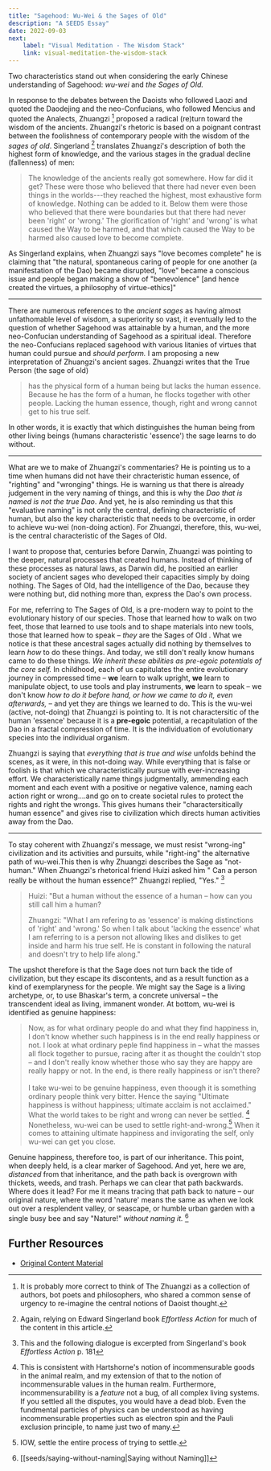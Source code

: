 ```yaml
---
title: "Sagehood: Wu-Wei & the Sages of Old"
description: "A SEEDS Essay"
date: 2022-09-03
next:
    label: "Visual Meditation - The Wisdom Stack"
    link: visual-meditation-the-wisdom-stack
---
```


Two characteristics stand out when considering the early Chinese understanding of Sagehood: *wu-wei* and *the Sages of Old.*

In response to the debates between the Daoists who followed Laozi and quoted the Daodejing and the neo-Confucians, who followed Mencius and quoted the Analects, Zhuangzi [^1] proposed a radical (re)turn toward the wisdom of the ancients. Zhuangzi's rhetoric is based on a poignant contrast between the foolishness of contemporary people with the wisdom of the *sages of old*. Singerland [^2] translates Zhuangzi's description of both the highest form of knowledge, and the various stages in the gradual decline (fallenness) of men:

> The knowledge of the ancients really got somewhere. How far did it get? These were those who believed that there had never even been things in the worlds---they reached the highest, most exhaustive form of knowledge. Nothing can be added to it. Below them were those who believed that there were boundaries but that there had never been 'right' or 'wrong.' The glorification of 'right' and 'wrong' is what caused the Way to be harmed, and that which caused the Way to be harmed also caused love to become complete.

As Singerland explains, when Zhuangzi says "love becomes complete" he is claiming that "the natural, spontaneous caring of people for one another (a manifestation of the Dao) became disrupted, "love" became a conscious issue and people began making a show of "benevolence" [and hence created the virtues, a philosophy of virtue-ethics]"

---

There are numerous references to the *ancient sages* as having almost unfathomable level of wisdom, a superiority so vast, it eventually led to the question of whether Sagehood was attainable by a human, and the more neo-Confucian understanding of Sagehood as a spiritual ideal. Therefore the neo-Confucians replaced sagehood with various litanies of virtues that human could pursue and *should perform.* I am proposing a new interpretation of Zhuangzi's ancient sages. Zhuangzi writes that the True Person (the sage of old)

> has the physical form of a human being but lacks the human essence. Because he has the form of a human, he flocks together with other people. Lacking the human essence, though, right and wrong cannot get to his true self.

In other words, it is exactly that which distinguishes the human being from other living beings (humans characteristic 'essence') the sage learns to do without.

---

What are we to make of Zhuangzi's commentaries? He is pointing us to a time when humans did not have their chracteristic human essence, of "righting" and "wronging" things. He is warning us that there is already judgement in the very naming of things, and this is why the *Dao that is named is not the true Dao*. And yet, he is also reminding us that this "evaluative naming" is not only the central, defining characteristic of human, but also the key characteristic that needs to be overcome, in order to achieve wu-wei (non-doing action). For Zhuangzi, therefore, this, wu-wei, is the central characteristic of the Sages of Old.

I want to propose that, centuries before Darwin, Zhuangzi was pointing to the deeper, natural processes that created humans. Instead of thinking of these processes as natural laws, as Darwin did, he positied an earlier society of ancient sages who developed their capacities simply by doing nothing. The Sages of Old, had the intelligence of the Dao, because they were nothing but, did nothing more than, express the Dao's own process.

For me, referring to The Sages of Old, is a pre-modern way to point to the evolutionary history of our species. Those that learned how to walk on two feet, those that learned to use tools and to shape materials into new tools, those that learned how to speak – *they* are the Sages of Old . What we notice is that these ancestral sages actually did nothing by themselves to learn *how* to do these things. And today, we still don't really know humans came to do these things. *We inherit these abilities as pre-egoic potentials of the core self.* In childhood, each of us capitulates the entire evolutionary journey in compressed time – **we** learn to walk upright, **we** learn to manipulate object, to use tools and play instruments, **we** learn to speak – we don't know *how to do it before hand, or how we came to do it, even afterwards,* – and yet they are things we learned to do. This is the wu-wei (active, not-doing) that Zhuangzi is pointing to. It is not charactersitic of the human 'essence' because it is a **pre-egoic** potential, a recapitulation of the Dao in a fractal compression of time. It is the individuation of evolutionary species into the individual organism.

Zhuangzi is saying that *everything that is true and wise* unfolds behind the scenes, as it were, in this not-doing way. While everything that is false or foolish is that which we characteristically pursue with ever-increasing effort. We characteristically name things judgmentally, ammending each moment and each event with a positive or negative valence, naming each action right or wrong....and go on to create societal rules to protect the rights and right the wrongs. This gives humans their "charactersitically human essence" and gives rise to civilization which directs human activities away from the Dao.

---

To stay coherent with Zhuangzi's message, we must resist "wrong-ing" civilization and its activities and pursuits, while "right-ing" the alternative path of wu-wei.This then is why Zhuangzi describes the Sage as "not-human." When Zhuangzi's rhetorical friend Huizi asked him " Can a person really be without the human essence?" Zhuangzi replied, "Yes." [^3]

> Huizi: "But a human without the essence of a human – how can you still call him a human?
>
> Zhuangzi: "What I am refering to as 'essence' is making distinctions of 'right' and 'wrong.' So when I talk about 'lacking the essence' what I am referring to is a person not allowing likes and dislikes to get inside and harm his true self. He is constant in following the natural and doesn't try to help life along."

The upshot therefore is that the Sage does not turn back the tide of civilization, but they escape its discontents, and as a result function as a kind of exemplaryness for the people. We might say the Sage is a living archetype, or, to use Bhaskar's term, a concrete universal – the transcendent ideal as living, immanent wonder. At bottom, wu-wei is identified as genuine happiness:

> Now, as for what ordinary people do and what they find happiness in, I don't know whether such happiness is in the end really happiness or not. I look at what ordinary peple find happiness in – what the masses all flock together to pursue, racing after it as thought the couldn't stop – and I don't really know whether those who say they are happy are really happy or not. In the end, is there really happiness or isn't there?\
>\
> I take wu-wei to be genuine happiness, even thoough it is something ordinary people think very bitter. Hence the saying "Ultimate happiness is without happiness; ultimate acclaim is not acclaimed." What the world takes to be right and wrong can never be settled. [^4] Nonetheless, wu-wei can be used to settle right-and-wrong.[^5] When it comes to attaining ultimate happiness and invigorating the self, only wu-wei can get you close.

Genuine happiness, therefore too, is part of our inheritance. This point, when deeply held, is a clear marker of Sagehood. And yet, here we are, *distanced* from that inheritance, and the path back is overgrown with thickets, weeds, and trash. Perhaps we can clear that path backwards. Where does it lead? For me it means tracing that path back to nature – our original nature, where the word 'nature' means the same as when we look out over a resplendent valley, or seascape, or humble urban garden with a single busy bee and say "Nature!" *without naming it.* [^6]

## Further Resources

- [Original Content Material](https://bonnittaroy.substack.com/p/sagehood-wu-wei-and-the-sages-of)


[^1]: It is probably more correct to think of The Zhuangzi as a collection of authors, bot poets and philosophers, who shared a common sense of urgency to re-imagine the central notions of Daoist thought.

[^2]: Again, relying on Edward Singerland book *Effortless Action* for much of the content in this article.

[^3]: This and the following dialogue is excerpted from Singerland's book *Effortless Action* p. 181

[^4]: This is consistent with Hartshorne's notion of incommensurable goods in the animal realm, and my extension of that to the notion of incommensurable values in the human realm. Furthermore, incommensurability is a *feature* not a bug, of all complex living systems. If you settled all the disputes, you would have a dead blob. Even the fundmental particles of physics can be understood as having incommensurable properties such as electron spin and the Pauli exclusion principle, to name just two of many.

[^5]: IOW, settle the entire process of trying to settle.

[^6]: [[seeds/saying-without-naming|Saying without Naming]]

